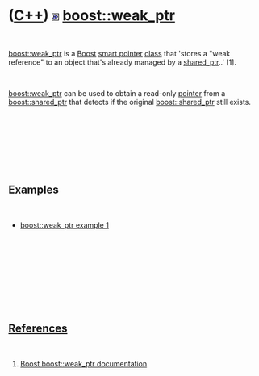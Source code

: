 



 

 

 

 

 

([C++](Cpp.md)) ![Boost](PicBoost.png) [boost::weak\_ptr](CppBoostWeak_ptr.md)
================================================================================

 

[boost::weak\_ptr](CppBoostWeak_ptr.md) is a [Boost](CppBoost.md)
[smart pointer](CppSmartPointer.md) [class](CppClass.md) that 'stores
a "weak reference" to an object that's already managed by a
[shared\_ptr](CppBoostShared_ptr.md)..' \[1\].

 

[boost::weak\_ptr](CppBoostWeak_ptr.md) can be used to obtain a
read-only [pointer](CppPointer.md) from a
[boost::shared\_ptr](CppBoostShared_ptr.md) that detects if the
original [boost::shared\_ptr](CppBoostShared_ptr.md) still exists.

 

 

 

 

Examples
--------

 

-   [boost::weak\_ptr example 1](CppBoostWeak_ptrExample1.md)

 

 

 

 

 

[References](CppReferences.md)
-------------------------------

 

1.  [Boost boost::weak\_ptr
    documentation](http://www.boost.org/doc/libs/1_42_0/libs/smart_ptr/weak_ptr.md)

 

 

 

 

 





 



